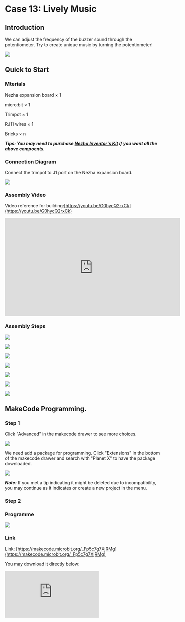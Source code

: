 ﻿# Case 13: Lively Music

## Introduction

We can adjust the frequency of the buzzer sound through the potentiometer. Try to create unique music by turning the potentiometer!

![](https://wiki-media-ef.oss-cn-hongkong.aliyuncs.com//images/case_13_01.png)


## Quick to Start


### Mterials

Nezha expansion board × 1

micro:bit × 1

Trimpot  × 1

RJ11 wires × 1

Bricks × n


***Tips: You may need to purchase [Nezha Inventor's Kit](https://www.elecfreaks.com/nezha-inventor-s-kit-for-micro-bit-without-micro-bit-board.html) if you want all the above compoents.***

### Connection Diagram

Connect the trimpot to J1 port on the Nezha expansion board.


![](https://wiki-media-ef.oss-cn-hongkong.aliyuncs.com//images/case_13_03.png)


### Assembly Video


Video reference for building:[https://youtu.be/G0hycQ2rxCk](https://youtu.be/G0hycQ2rxCk)

<iframe width="560" height="315" src="https://www.youtube.com/embed/G0hycQ2rxCk" frameborder="0" allow="accelerometer; autoplay; clipboard-write; encrypted-media; gyroscope; picture-in-picture" allowfullscreen></iframe>


### Assembly Steps

![](https://wiki-media-ef.oss-cn-hongkong.aliyuncs.com//images/case_step_13_01.png)

![](https://wiki-media-ef.oss-cn-hongkong.aliyuncs.com//images/case_step_13_02.png)

![](https://wiki-media-ef.oss-cn-hongkong.aliyuncs.com//images/case_step_13_03.png)

![](https://wiki-media-ef.oss-cn-hongkong.aliyuncs.com//images/case_step_13_04.png)

![](https://wiki-media-ef.oss-cn-hongkong.aliyuncs.com//images/case_step_13_05.png)

![](https://wiki-media-ef.oss-cn-hongkong.aliyuncs.com//images/case_step_13_06.png)

![](https://wiki-media-ef.oss-cn-hongkong.aliyuncs.com//images/case_step_13_07.png)




## MakeCode Programming.



### Step 1


Click  "Advanced" in the makecode drawer to see more choices.

![](https://wiki-media-ef.oss-cn-hongkong.aliyuncs.com//images/case_01_10.png)

We need add a package for programming. Click "Extensions" in the bottom of the makecode drawer and search with "Planet X" to have the package downloaded.

![](https://wiki-media-ef.oss-cn-hongkong.aliyuncs.com//images/case_01_11.png)

***Note:*** If you met a tip indicating it might be deleted due to incompatibility, you may continue as it indicates or create a new project in the menu.

### Step 2

### Programme

![](https://wiki-media-ef.oss-cn-hongkong.aliyuncs.com//images/case_13_15.png)


### Link
Link: [https://makecode.microbit.org/_Fp5c7g7XjRMg](https://makecode.microbit.org/_Fp5c7g7XjRMg)

You may download it directly below:

<div
    style={{
        position: 'relative',
        paddingBottom: '60%',
        overflow: 'hidden',
    }}
>
    <iframe
        src="https://makecode.microbit.org/_Fp5c7g7XjRMg"
        frameborder="0"
        sandbox="allow-popups allow-forms allow-scripts allow-same-origin"
        style={{
            position: 'absolute',
            width: '100%',
            height: '100%',
        }}
    />
</div>


### Result
The tones could be adjusted via the trimpot.

![](https://wiki-media-ef.oss-cn-hongkong.aliyuncs.com//images/case-gif-13.gif)
